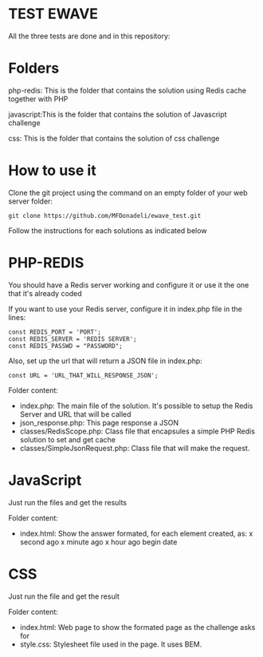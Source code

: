 # TEST EWAVE

All the three tests are done and in this repository:

# Folders

php-redis: This is the folder that contains the solution using Redis cache together with PHP

javascript:This is the folder that contains the solution of Javascript challenge

css: This is the folder that contains the solution of css challenge

# How to use it

Clone the git project using the command on an empty folder of your web server folder:

```
git clone https://github.com/MFDonadeli/ewave_test.git
```

Follow the instructions for each solutions as indicated below

# PHP-REDIS

You should have a Redis server working and configure it or use it the one that it's already coded

If you want to use your Redis server, configure it in index.php file in the lines:

```
const REDIS_PORT = 'PORT';
const REDIS_SERVER = 'REDIS SERVER';
const REDIS_PASSWD = "PASSWORD";
```

Also, set up the url that will return a JSON file in index.php:

```
const URL = 'URL_THAT_WILL_RESPONSE_JSON';
```

Folder content:

- index.php: The main file of the solution. It's possible to setup the Redis Server and URL that will be called
- json_response.php: This page response a JSON
- classes/RedisScope.php: Class file that encapsules a simple PHP Redis solution to set and get cache
- classes/SimpleJsonRequest.php: Class file that will make the request.

# JavaScript

Just run the files and get the results

Folder content:

- index.html: Show the answer formated, for each element created, as:
  x second ago
  x minute ago
  x hour ago
  begin date

# CSS

Just run the file and get the result

Folder content:
- index.html: Web page to show the formated page as the challenge asks for
- style.css: Stylesheet file used in the page. It uses BEM.


